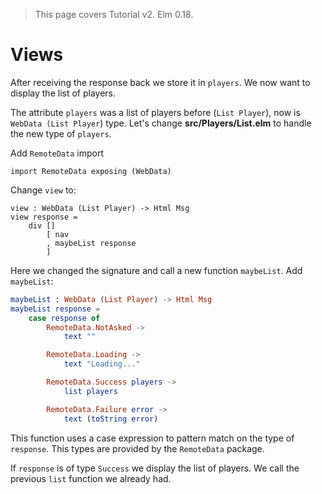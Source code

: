 > This page covers Tutorial v2. Elm 0.18.

# Views

After receiving the response back we store it in `players`. We now want to display the list of players.

The attribute `players` was a list of players before (`List Player`), now is `WebData (List Player`) type. Let's change __src/Players/List.elm__ to handle the new type of `players`.

Add `RemoteData` import

```
import RemoteData exposing (WebData)
```

Change `view` to:

```
view : WebData (List Player) -> Html Msg
view response =
    div []
        [ nav
        , maybeList response
        ]
```

Here we changed the signature and call a new function `maybeList`. Add `maybeList`:

```elm
maybeList : WebData (List Player) -> Html Msg
maybeList response =
    case response of
        RemoteData.NotAsked ->
            text ""

        RemoteData.Loading ->
            text "Loading..."

        RemoteData.Success players ->
            list players

        RemoteData.Failure error ->
            text (toString error)
```

This function uses a case expression to pattern match on the type of `response`. This types are provided by the `RemoteData` package. 

If `response` is of type `Success` we display the list of players. We call the previous `list` function we already had.